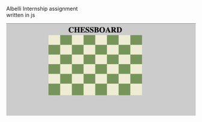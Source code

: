 
Albelli Internship assignment<br/>
written in js

![alt text](https://github.com/sensei98/chessboard/blob/main/chessboard.png)
